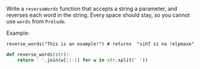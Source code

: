 Write a ```reverseWords``` function that accepts a string a parameter, and reverses each word in the string. Every space should stay, so you cannot use ```words``` from ```Prelude```.

Example:
```
reverse_words("This is an example!") # returns  "sihT si na !elpmaxe"
```
```python
def reverse_words(str):
    return ' '.join(w[::-1] for w in str.split(' '))
```
